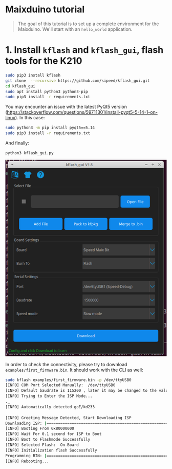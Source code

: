 # Maixduino tutorial

> The goal of this tutorial is to set up a complete environment for the Maixduino. We'll start with an `hello_world` application.

# 1. Install `kflash` and `kflash_gui`, flash tools for the K210

```bash
sudo pip3 install kflash
git clone  --recursive https://github.com/sipeed/kflash_gui.git
cd kflash_gui
sudo apt install python3 python3-pip
sudo pip3 install -r requirements.txt
```

You may encounter an issue with the latest PyQt5 version (https://stackoverflow.com/questions/59711301/install-pyqt5-5-14-1-on-linux). In this case:

```bash
sudo python3 -m pip install pyqt5==5.14
sudo pip3 install -r requirements.txt
```

And finally:

```
python3 kflash_gui.py
```

![kflash_gui](./img/kflash_gui.png)

In order to check the connectivity, please try to download `examples/first_firmware.bin`. It should work with the CLI as well:

```bash
sudo kflash examples/first_firmware.bin -p /dev/ttyUSB0
[INFO] COM Port Selected Manually:  /dev/ttyUSB0 
[INFO] Default baudrate is 115200 , later it may be changed to the value you set. 
[INFO] Trying to Enter the ISP Mode... 
._
[INFO] Automatically detected goE/kd233 

[INFO] Greeting Message Detected, Start Downloading ISP 
Downloading ISP: |====================================================================================================================| 100.0% 10kiB/s
[INFO] Booting From 0x80000000 
[INFO] Wait For 0.1 second for ISP to Boot 
[INFO] Boot to Flashmode Successfully 
[INFO] Selected Flash:  On-Board 
[INFO] Initialization flash Successfully 
Programming BIN: |====================================================================================================================| 100.0% 9kiB/s
[INFO] Rebooting... 
```

